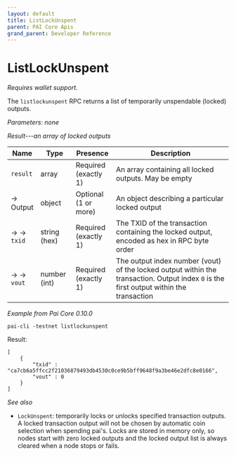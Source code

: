 ```yaml
---
layout: default
title: ListLockUnspent
parent: PAI Core Apis
grand_parent: Developer Reference
---
```


ListLockUnspent
========================

*Requires wallet support.*

The `listlockunspent` RPC returns a list of temporarily unspendable (locked) outputs.

*Parameters: none*

*Result---an array of locked outputs*

| Name | Type      | Presence            | Description
|------|-----------|---------------------|-------------
| `result`  | array | Required<br>(exactly 1) | An array containing all locked outputs.  May be empty
| →<br>Output | object | Optional<br>(1 or more) | An object describing a particular locked output
| → →<br>`txid` | string (hex) | Required<br>(exactly 1) | The TXID of the transaction containing the locked output, encoded as hex in RPC byte order
| → →<br>`vout` | number (int) | Required<br>(exactly 1) | The output index number (vout) of the locked output within the transaction.  Output index `0` is the first output within the transaction


*Example from Pai Core 0.10.0*

```
pai-cli -testnet listlockunspent
```

Result:

```
[
    {
        "txid" : "ca7cb6a5ffcc2f21036879493db4530c0ce9b5bff9648f9a3be46e2dfc8e0166",
        "vout" : 0
    }
]
```

*See also*

* `LockUnspent`: temporarily locks or unlocks specified transaction outputs. A locked transaction output will not be chosen by automatic coin selection when spending pai's. Locks are stored in memory only, so nodes start with zero locked outputs and the locked output list is always cleared when a node stops or fails.
